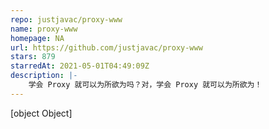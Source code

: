 ```yaml
---
repo: justjavac/proxy-www
name: proxy-www
homepage: NA
url: https://github.com/justjavac/proxy-www
stars: 879
starredAt: 2021-05-01T04:49:09Z
description: |-
    学会 Proxy 就可以为所欲为吗？对，学会 Proxy 就可以为所欲为！
---
```


[object Object]
